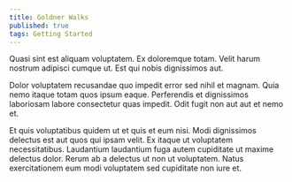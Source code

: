 ```yaml
---
title: Goldner Walks
published: true
tags: Getting Started
---
```


Quasi sint est aliquam voluptatem. Ex doloremque totam. Velit harum nostrum adipisci cumque ut. Est qui nobis dignissimos aut.

Dolor voluptatem recusandae quo impedit error sed nihil et magnam. Quia nemo itaque totam quos ipsum eaque. Perferendis et dignissimos laboriosam labore consectetur quas impedit. Odit fugit non aut aut et nemo et.

Et quis voluptatibus quidem ut et quis et eum nisi. Modi dignissimos delectus est aut quos qui ipsam velit. Ex itaque ut voluptatem necessitatibus. Laudantium laudantium fuga autem cupiditate ut maxime delectus dolor. Rerum ab a delectus ut non ut voluptatem. Natus exercitationem eum modi voluptatem sed cupiditate non iure et.